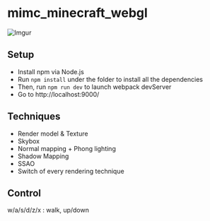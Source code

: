 # mimc_minecraft_webgl
![Imgur](https://i.imgur.com/oLpQwXk.jpg)
## Setup
* Install npm via Node.js
* Run `npm install` under the folder to install all the
dependencies
* Then, run `npm run dev` to launch webpack
devServer
* Go to http://localhost:9000/

## Techniques
* Render model & Texture
* Skybox
* Normal mapping + Phong lighting
* Shadow Mapping
* SSAO
* Switch of every rendering technique

## Control
w/a/s/d/z/x : walk, up/down
